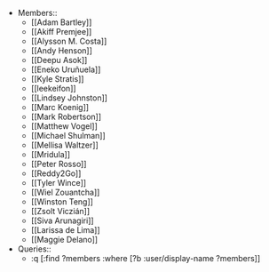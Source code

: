 - Members::
    - [[Adam Bartley]]
    - [[Akiff Premjee]]
    - [[Alysson M. Costa]]
    - [[Andy Henson]]
    - [[Deepu Asok]]
    - [[Eneko Uruñuela]]
    - [[Kyle Stratis]]
    - [[leekeifon]]
    - [[Lindsey Johnston]]
    - [[Marc Koenig]]
    - [[Mark Robertson]]
    - [[Matthew Vogel]]
    - [[Michael Shulman]]
    - [[Mellisa Waltzer]]
    - [[Mridula]]
    - [[Peter Rosso]]
    - [[Reddy2Go]]
    - [[Tyler Wince]]
    - [[Wiel Zouantcha]]
    - [[Winston Teng]]
    - [[Zsolt Viczián]]
    - [[Siva Arunagiri]]
    - [[Larissa de Lima]]
    - [[Maggie Delano]]
- Queries::
    - :q [:find ?members
 :where [?b :user/display-name ?members]]
